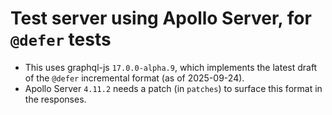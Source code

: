 # Test server using Apollo Server, for `@defer` tests

- This uses graphql-js `17.0.0-alpha.9`, which implements the latest draft of the `@defer` incremental format (as of 2025-09-24).
- Apollo Server `4.11.2` needs a patch (in `patches`) to surface this format in the responses.
